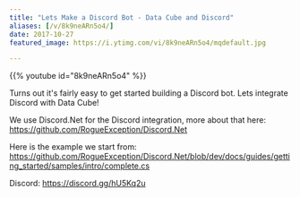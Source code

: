 ```yaml
---
title: "Lets Make a Discord Bot - Data Cube and Discord"
aliases: [/v/8k9neARn5o4/]
date: 2017-10-27
featured_image: https://i.ytimg.com/vi/8k9neARn5o4/mqdefault.jpg

---
```


{{% youtube id="8k9neARn5o4" %}}

Turns out it's fairly easy to get started building a Discord bot. Lets integrate Discord with Data Cube!

We use Discord.Net for the Discord integration, more about that here: https://github.com/RogueException/Discord.Net

Here is the example we start from: https://github.com/RogueException/Discord.Net/blob/dev/docs/guides/getting_started/samples/intro/complete.cs

Discord: https://discord.gg/hU5Kq2u